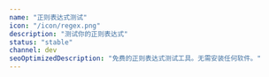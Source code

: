 ```yaml
---
name: "正则表达式测试"
icon: "/icon/regex.png"
description: "测试你的正则表达式"
status: "stable"
channel: dev
seoOptimizedDescription: "免费的正则表达式测试工具。无需安装任何软件。"
---
```


